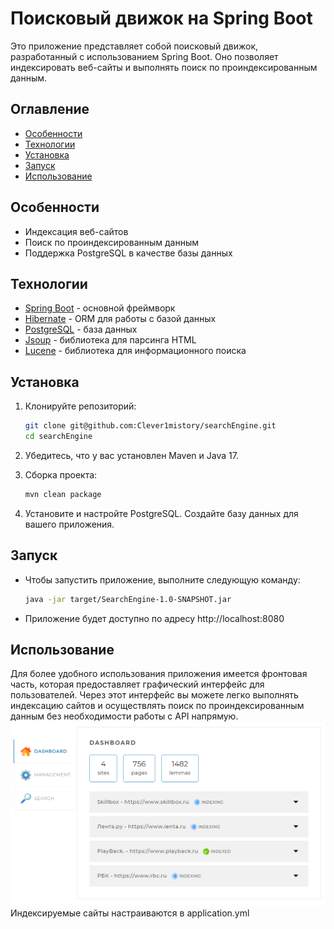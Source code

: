 # Поисковый движок на Spring Boot

Это приложение представляет собой поисковый движок, разработанный с использованием Spring Boot. Оно позволяет индексировать веб-сайты и выполнять поиск по проиндексированным данным.

## Оглавление

- [Особенности](#особенности)
- [Технологии](#технологии)
- [Установка](#установка)
- [Запуск](#запуск)
- [Использование](#использование)


## Особенности

- Индексация веб-сайтов
- Поиск по проиндексированным данным
- Поддержка PostgreSQL в качестве базы данных

## Технологии

- [Spring Boot](https://spring.io/projects/spring-boot) - основной фреймворк
- [Hibernate](https://hibernate.org/) - ORM для работы с базой данных
- [PostgreSQL](https://www.postgresql.org/) - база данных
- [Jsoup](https://jsoup.org/) - библиотека для парсинга HTML
- [Lucene](https://github.com/AKuznetsov/russianmorphology) - библиотека для информационного поиска

## Установка

1. Клонируйте репозиторий:

   ```bash
   git clone git@github.com:Clever1mistory/searchEngine.git
   cd searchEngine
   ```
2. Убедитесь, что у вас установлен Maven и Java 17.

3. Сборка проекта:

   ```bash
   mvn clean package
   ```
4. Установите и настройте PostgreSQL. Создайте базу данных для вашего приложения.

## Запуск

- Чтобы запустить приложение, выполните следующую команду:

   ```bash
  java -jar target/SearchEngine-1.0-SNAPSHOT.jar
   ```
- Приложение будет доступно по адресу http://localhost:8080
## Использование

Для более удобного использования приложения имеется фронтовая часть, которая предоставляет графический интерфейс для пользователей. Через этот интерфейс вы можете легко выполнять индексацию сайтов и осуществлять поиск по проиндексированным данным без необходимости работы с API напрямую.
![img.png](img/img.png)
Индексируемые сайты настраиваются в application.yml

